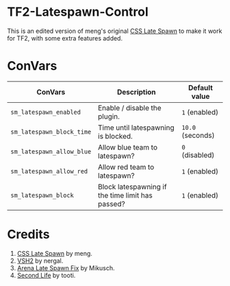 # TF2-Latespawn-Control
This is an edited version of meng's original [CSS Late Spawn](https://forums.alliedmods.net/showthread.php?p=1194271) to make it work for TF2, with some extra features added.

# ConVars

  | ConVars                   | Description                                                                                   | Default value    |
  |---------------------------|-----------------------------------------------------------------------------------------------|------------------|
  | `sm_latespawn_enabled`    | Enable / disable the plugin.                                                                  | `1` (enabled)    |
  | `sm_latespawn_block_time` | Time until latespawning is blocked.                                                           | `10.0` (seconds) |
  | `sm_latespawn_allow_blue` | Allow blue team to latespawn?                                                                 | `0` (disabled)   |
  | `sm_latespawn_allow_red`  | Allow red team to latespawn?                                                                  | `1` (enabled)    |
  | `sm_latespawn_block`      | Block latespawning if the time limit has passed?                                              | `1` (enabled)    |
  
  # Credits
  
  1. [CSS Late Spawn](https://forums.alliedmods.net/showthread.php?t=128136) by meng.
  2. [VSH2](https://github.com/VSH2-Devs/Vs-Saxton-Hale-2) by nergal.
  3. [Arena Late Spawn Fix](https://github.com/Mikusch/arena-latespawn-fix) by Mikusch.
  4. [Second Life](https://forums.alliedmods.net/showthread.php?p=1999451) by tooti.
